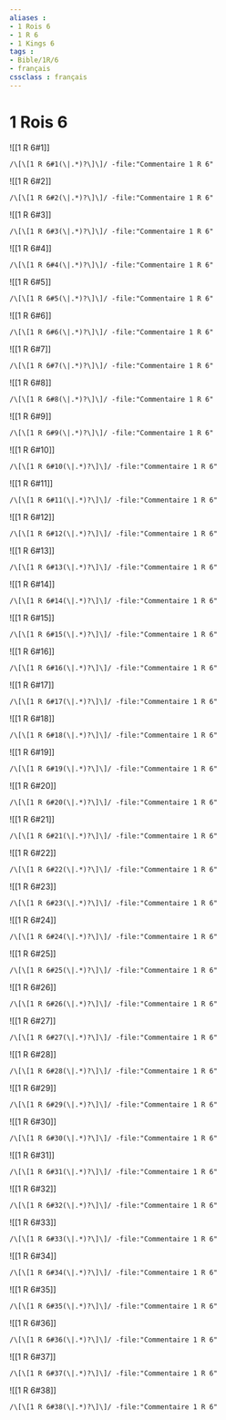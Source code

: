 ```yaml
---
aliases : 
- 1 Rois 6
- 1 R 6
- 1 Kings 6
tags : 
- Bible/1R/6
- français
cssclass : français
---
```


# 1 Rois 6

![[1 R 6#1]]

```query
/\[\[1 R 6#1(\|.*)?\]\]/ -file:"Commentaire 1 R 6"
```

![[1 R 6#2]]

```query
/\[\[1 R 6#2(\|.*)?\]\]/ -file:"Commentaire 1 R 6"
```

![[1 R 6#3]]

```query
/\[\[1 R 6#3(\|.*)?\]\]/ -file:"Commentaire 1 R 6"
```

![[1 R 6#4]]

```query
/\[\[1 R 6#4(\|.*)?\]\]/ -file:"Commentaire 1 R 6"
```

![[1 R 6#5]]

```query
/\[\[1 R 6#5(\|.*)?\]\]/ -file:"Commentaire 1 R 6"
```

![[1 R 6#6]]

```query
/\[\[1 R 6#6(\|.*)?\]\]/ -file:"Commentaire 1 R 6"
```

![[1 R 6#7]]

```query
/\[\[1 R 6#7(\|.*)?\]\]/ -file:"Commentaire 1 R 6"
```

![[1 R 6#8]]

```query
/\[\[1 R 6#8(\|.*)?\]\]/ -file:"Commentaire 1 R 6"
```

![[1 R 6#9]]

```query
/\[\[1 R 6#9(\|.*)?\]\]/ -file:"Commentaire 1 R 6"
```

![[1 R 6#10]]

```query
/\[\[1 R 6#10(\|.*)?\]\]/ -file:"Commentaire 1 R 6"
```

![[1 R 6#11]]

```query
/\[\[1 R 6#11(\|.*)?\]\]/ -file:"Commentaire 1 R 6"
```

![[1 R 6#12]]

```query
/\[\[1 R 6#12(\|.*)?\]\]/ -file:"Commentaire 1 R 6"
```

![[1 R 6#13]]

```query
/\[\[1 R 6#13(\|.*)?\]\]/ -file:"Commentaire 1 R 6"
```

![[1 R 6#14]]

```query
/\[\[1 R 6#14(\|.*)?\]\]/ -file:"Commentaire 1 R 6"
```

![[1 R 6#15]]

```query
/\[\[1 R 6#15(\|.*)?\]\]/ -file:"Commentaire 1 R 6"
```

![[1 R 6#16]]

```query
/\[\[1 R 6#16(\|.*)?\]\]/ -file:"Commentaire 1 R 6"
```

![[1 R 6#17]]

```query
/\[\[1 R 6#17(\|.*)?\]\]/ -file:"Commentaire 1 R 6"
```

![[1 R 6#18]]

```query
/\[\[1 R 6#18(\|.*)?\]\]/ -file:"Commentaire 1 R 6"
```

![[1 R 6#19]]

```query
/\[\[1 R 6#19(\|.*)?\]\]/ -file:"Commentaire 1 R 6"
```

![[1 R 6#20]]

```query
/\[\[1 R 6#20(\|.*)?\]\]/ -file:"Commentaire 1 R 6"
```

![[1 R 6#21]]

```query
/\[\[1 R 6#21(\|.*)?\]\]/ -file:"Commentaire 1 R 6"
```

![[1 R 6#22]]

```query
/\[\[1 R 6#22(\|.*)?\]\]/ -file:"Commentaire 1 R 6"
```

![[1 R 6#23]]

```query
/\[\[1 R 6#23(\|.*)?\]\]/ -file:"Commentaire 1 R 6"
```

![[1 R 6#24]]

```query
/\[\[1 R 6#24(\|.*)?\]\]/ -file:"Commentaire 1 R 6"
```

![[1 R 6#25]]

```query
/\[\[1 R 6#25(\|.*)?\]\]/ -file:"Commentaire 1 R 6"
```

![[1 R 6#26]]

```query
/\[\[1 R 6#26(\|.*)?\]\]/ -file:"Commentaire 1 R 6"
```

![[1 R 6#27]]

```query
/\[\[1 R 6#27(\|.*)?\]\]/ -file:"Commentaire 1 R 6"
```

![[1 R 6#28]]

```query
/\[\[1 R 6#28(\|.*)?\]\]/ -file:"Commentaire 1 R 6"
```

![[1 R 6#29]]

```query
/\[\[1 R 6#29(\|.*)?\]\]/ -file:"Commentaire 1 R 6"
```

![[1 R 6#30]]

```query
/\[\[1 R 6#30(\|.*)?\]\]/ -file:"Commentaire 1 R 6"
```

![[1 R 6#31]]

```query
/\[\[1 R 6#31(\|.*)?\]\]/ -file:"Commentaire 1 R 6"
```

![[1 R 6#32]]

```query
/\[\[1 R 6#32(\|.*)?\]\]/ -file:"Commentaire 1 R 6"
```

![[1 R 6#33]]

```query
/\[\[1 R 6#33(\|.*)?\]\]/ -file:"Commentaire 1 R 6"
```

![[1 R 6#34]]

```query
/\[\[1 R 6#34(\|.*)?\]\]/ -file:"Commentaire 1 R 6"
```

![[1 R 6#35]]

```query
/\[\[1 R 6#35(\|.*)?\]\]/ -file:"Commentaire 1 R 6"
```

![[1 R 6#36]]

```query
/\[\[1 R 6#36(\|.*)?\]\]/ -file:"Commentaire 1 R 6"
```

![[1 R 6#37]]

```query
/\[\[1 R 6#37(\|.*)?\]\]/ -file:"Commentaire 1 R 6"
```

![[1 R 6#38]]

```query
/\[\[1 R 6#38(\|.*)?\]\]/ -file:"Commentaire 1 R 6"
```

